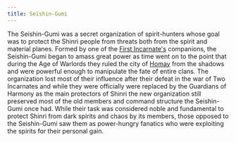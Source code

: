 ```yaml
---
title: Seishin-Gumi
---
```


The Seishin-Gumi was a secret organization of spirit-hunters whose goal was to protect the Shinri people from threats both from the spirit and material planes. Formed by one of the [First Incarnate's](https://raldamain.com/en/characters/age%20of%20succesion/firstincarnate.html) companions, the Seishin-Gumi began to amass great power as time went on to the point that during the Age of Warlords they ruled the city of [Homay](https://raldamain.com/en/locations/artificial/settlements/cities/homay.html) from the shadows and were powerful enough to manipulate the fate of entire clans. The organization lost most of their influence after their defeat in the war of Two Incarnates and while they were officially were replaced by the Guardians of Harmony as the main protectors of Shinri the new organization still preserved most of the old members and command structure the Seishin-Gumi once had. While their task was considered noble and fundamental to protect Shinri from dark spirits and chaos by its members, those opposed to the Seishin-Gumi saw them as power-hungry fanatics who were exploiting the spirits for their personal gain.
